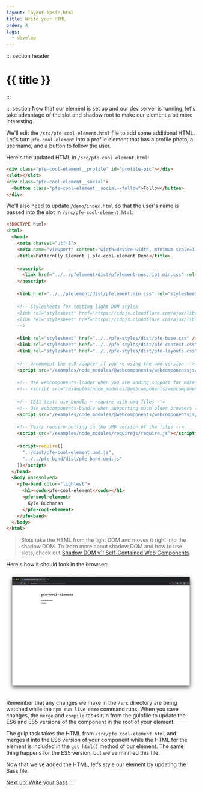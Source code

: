 ```yaml
---
layout: layout-basic.html
title: Write your HTML
order: 4
tags:
  - develop
---
```

<script type="module" src="/node_modules/@patternfly/pfe-cta/dist/pfe-cta.min.js"></script>

::: section header
# {{ title }}
:::

::: section
Now that our element is set up and our dev server is running, let's take advantage of the slot and shadow root to make our element a bit more interesting.

We'll edit the `/src/pfe-cool-element.html` file to add some additional HTML. Let's turn `pfe-cool-element` into a profile element that has a profile photo, a username, and a button to follow the user.

Here's the updated HTML in `/src/pfe-cool-element.html`:

```html
<div class="pfe-cool-element__profile" id="profile-pic"></div>
<slot></slot>
<div class="pfe-cool-element__social">
  <button class="pfe-cool-element__social--follow">Follow</button>
</div>
```

We'll also need to update `/demo/index.html` so that the user's name is passed into the slot in `/src/pfe-cool-element.html`:

```html
<!DOCTYPE html>
<html>
  <head>
    <meta charset="utf-8">
    <meta name="viewport" content="width=device-width, minimum-scale=1.0, initial-scale=1.0, user-scalable=yes">
    <title>PatternFly Element | pfe-cool-element Demo</title>

    <noscript>
      <link href="../../pfelement/dist/pfelement-noscript.min.css" rel="stylesheet">
    </noscript>

    <link href="../../pfelement/dist/pfelement.min.css" rel="stylesheet">

    <!-- Stylesheets for testing light DOM styles.
    <link rel="stylesheet" href="https://cdnjs.cloudflare.com/ajax/libs/twitter-bootstrap/4.3.1/css/bootstrap-reboot.css">
    <link rel="stylesheet" href="https://cdnjs.cloudflare.com/ajax/libs/typebase.css/0.5.0/typebase.css">
    -->
    
    <link rel="stylesheet" href="../../pfe-styles/dist/pfe-base.css" />
    <link rel="stylesheet" href="../../pfe-styles/dist/pfe-context.css" />
    <link rel="stylesheet" href="../../pfe-styles/dist/pfe-layouts.css" />

    <!-- uncomment the es5-adapter if you're using the umd version -->
    <script src="/examples/node_modules/@webcomponents/webcomponentsjs/custom-elements-es5-adapter.js"></script>
    
    <!-- Use webcomponents-loader when you are adding support for more modern browsers -->
    <!-- <script src="/examples/node_modules/@webcomponents/webcomponentsjs/webcomponents-loader.js"></script> -->

    <!-- IE11 test: use bundle + require with umd files -->
    <!-- Use webcomponents-bundle when supporting much older browsers like IE11 -->
    <script src="/examples/node_modules/@webcomponents/webcomponentsjs/webcomponents-bundle.js"></script>

    <!-- Tests require pulling in the UMD version of the files -->
    <script src="/examples/node_modules/requirejs/require.js"></script>

    <script>require([
      "../dist/pfe-cool-element.umd.js",
      "../../pfe-band/dist/pfe-band.umd.js"
    ])</script>
  </head>
  <body unresolved>
    <pfe-band color="lightest">
      <h1><code>pfe-cool-element</code></h1>
      <pfe-cool-element>
        Kyle Buchanan
      </pfe-cool-element>
    </pfe-band>
  </body>
</html>
```

> Slots take the HTML from the light DOM and moves it right into the shadow DOM. To learn more about shadow DOM and how to use slots, check out [Shadow DOM v1: Self-Contained Web Components](https://developers.google.com/web/fundamentals/web-components/shadowdom).

Here's how it should look in the browser:

![demo page html step](/images/develop/develop-html.png)

Remember that any changes we make in the `/src` directory are being watched while the `npm run live-demo` command runs. When you save changes, the `merge` and `compile` tasks run from the gulpfile to update the ES6 and ES5 versions of the component in the root of your element.


The gulp task takes the HTML from `/src/pfe-cool-element.html` and merges it into the ES6 version of your component while the HTML for the element is included in the `get html()` method of our element. The same thing happens for the ES5 version, but we've minified this file. 

Now that we've added the HTML, let's style our element by updating the Sass file.

<pfe-cta>
  <a href="../sass">Next up: Write your Sass</a>
</pfe-cta>
:::